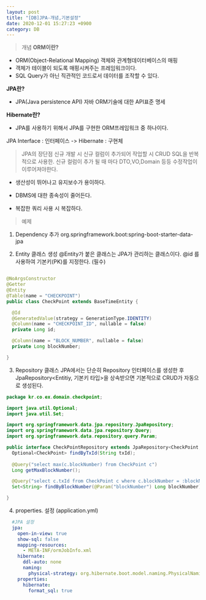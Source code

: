 ```yaml
---
layout: post
title: "[DB]JPA-개념,기본설정"
date: 2020-12-01 15:27:23 +0900
category: DB
---
```


> 개념
**ORM이란?**
* ORM(Object-Relational Mapping) 객체와 관계형데이터베이스의 매핑
* 객체가 테이블이 되도록 매핑시켜주는 프레임워크이다.
* SQL Query가 아닌 직관적인 코드로서 데이터를 조작할 수 있다.

**JPA란?**
* JPA(Java persistence API) 자바 ORM기술에 대한 API표준 명세

**Hibernate란?**
* JPA를 사용하기 위해서 JPA를 구현한 ORM프레임워크 중 하나이다.

JPA Interface : 인터페이스 -> Hibernate : 구현체

> JPA의 장단점
신규 개발 시 신규 컬럼이 추가되어 작업할 시 CRUD SQL을 반복적으로 사용한. 
신규 컬럼이 추가 될 때 마다 DTO,VO,Domain 등등 수정작업이 이루어져야한다.
* 생산성이 뛰어나고 유지보수가 용이하다.
* DBMS에 대한 종속성이 줄어든다.

* 복잡한 쿼리 사용 시 복잡하다.

> 예제
1. Dependency 추가
org.springframework.boot:spring-boot-starter-data-jpa

2. Entity 클래스 생성
@Entity가 붙은 클래스는 JPA가 관리하는 클래스이다. 
@id 를 사용하여 기본키(PK)를 지정한다. (필수)

```java

@NoArgsConstructor
@Getter
@Entity
@Table(name = "CHECKPOINT")
public class CheckPoint extends BaseTimeEntity {

  @Id
  @GeneratedValue(strategy = GenerationType.IDENTITY)
  @Column(name = "CHECKPOINT_ID", nullable = false)
  private Long id; 

  @Column(name = "BLOCK_NUMBER", nullable = false)
  private Long blockNumber; 

}
```

3. Repository 클래스 
JPA에서는 단순히 Repository 인터페이스를 생성한 후 JpaRepository<Entitiy, 기본키 타입>을 상속받으면 기본적으로 CRUD가 자동으로 생성된다.

```java
package kr.co.ex.domain.checkpoint;

import java.util.Optional;
import java.util.Set;

import org.springframework.data.jpa.repository.JpaRepository;
import org.springframework.data.jpa.repository.Query;
import org.springframework.data.repository.query.Param;

public interface CheckPointRepository extends JpaRepository<CheckPoint, Long> {
  Optional<CheckPoint> findByTxId(String txId);
  
  @Query("select max(c.blockNumber) from CheckPoint c")
  Long getMaxBlockNumber(); 

  @Query("select c.txId from CheckPoint c where c.blockNumber = :blockNumber")
  Set<String> findByBlockNumber(@Param("blockNumber") Long blockNumber);

}
```

4. properties. 설정 (application.yml) 
```yml
  #JPA 설정
  jpa:
    open-in-view: true
    show-sql: false
    mapping-resources:
      - META-INF/ormJobInfo.xml
    hibernate:
      ddl-auto: none
      naming:
        physical-strategy: org.hibernate.boot.model.naming.PhysicalNamingStrategyStandardImpl
    properties:
      hibernate:
        format_sql: true
```
